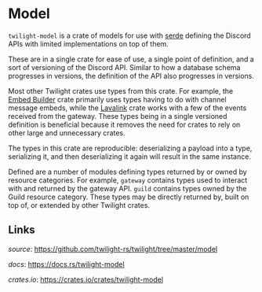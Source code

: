# Model

`twilight-model` is a crate of models for use with [serde] defining the Discord
APIs with limited implementations on top of them.

These are in a single crate for ease of use, a single point of definition,
and a sort of versioning of the Discord API. Similar to how a database
schema progresses in versions, the definition of the API also progresses in
versions.

Most other Twilight crates use types from this crate. For example, the
[Embed Builder] crate primarily uses types having to do with channel message
embeds, while the [Lavalink] crate works with a few of the events received from
the gateway. These types being in a single versioned definition is beneficial
because it removes the need for crates to rely on other large and unnecessary
crates.

The types in this crate are reproducible: deserializing a payload into a
type, serializing it, and then deserializing it again will result in the same
instance.

Defined are a number of modules defining types returned by or owned by
resource categories. For example, `gateway` contains types used to interact with
and returned by the gateway API. `guild` contains types owned by the Guild
resource category. These types may be directly returned by, built on top of,
or extended by other Twilight crates.

## Links

*source*: <https://github.com/twilight-rs/twilight/tree/master/model>

*docs*: <https://docs.rs/twilight-model>

*crates.io*: <https://crates.io/crates/twilight-model>

[Embed Builder]: ./section_7_first_party/section_1_embed_builder.md
[Lavalink]: ./section_7_first_party/section_3_lavalink.md
[serde]: https://serde.rs/
